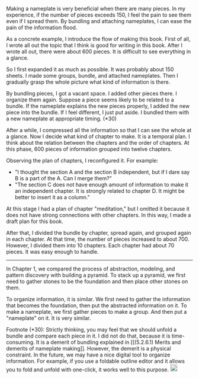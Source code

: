 
Making a nameplate is very beneficial when there are many pieces. In my experience, if the number of pieces exceeds 150, I feel the pain to see them even if I spread them. By bundling and attaching nameplates, I can ease the pain of the information flood.

As a concrete example, I introduce the flow of making this book. First of all, I wrote all out the topic that I think is good for writing in this book. After I wrote all out, there were about 600 pieces. It is difficult to see everything in a glance.

So I first expanded it as much as possible. It was probably about 150 sheets. I made some groups, bundle, and attached nameplates. Then I gradually grasp the whole picture what kind of information is there.

By bundling pieces, I got a vacant space. I added other pieces there. I organize them again. Suppose a piece seems likely to be related to a bundle. If the nameplate explains the new pieces properly, I added the new piece into the bundle. If I feel different, I just put aside. I bundled them with a new nameplate at appropriate timing. (*30)

After a while, I compressed all the information so that I can see the whole at a glance. Now I decide what kind of chapter to make. It is a temporal plan. I think about the relation between the chapters and the order of chapters. At this phase, 600 pieces of information grouped into twelve chapters.

Observing the plan of chapters, I reconfigured it. For example:

- "I thought the section A and the section B independent, but if I dare say B is a part of the A. Can I merge them?"
- "The section C does not have enough amount of information to make it an independent chapter. It is strongly related to chapter D. It might be better to insert it as a column."

At this stage I had a plan of chapter "meditation," but I omitted it because it does not have strong connections with other chapters. In this way, I made a draft plan for this book.

After that, I divided the bundle by chapter, spread again, and grouped again in each chapter. At that time, the number of pieces increased to about 700. However, I divided them into 10 chapters. Each chapter had about 70 pieces. It was easy enough to handle.

---

In Chapter 1, we compared the process of abstraction, modeling, and pattern discovery with building a pyramid. To stack up a pyramid, we first need to gather stones to be the foundation and then place other stones on them.

To organize information, it is similar. We first need to gather the information that becomes the foundation, then put the abstracted information on it. To make a nameplate, we first gather pieces to make a group. And then put a "nameplate" on it. It is very similar.

Footnote (*30): Strictly thinking, you may feel that we should unfold a bundle and compare each piece in it. I did not do that, because it is time-consuming. It is a demerit of bundling explained in [[(5.2.6.1) Merits and demerits of nameplate making]]. However, the demerit is a physical constraint. In the future, we may have a nice digital tool to organize information. For example, if you use a foldable outline editor and it allows you to fold and unfold with one-click, it works well to this purpose.
<img src='https://scrapbox.io/api/pages/nishio/en/icon' alt='en.icon' height="19.5"/>